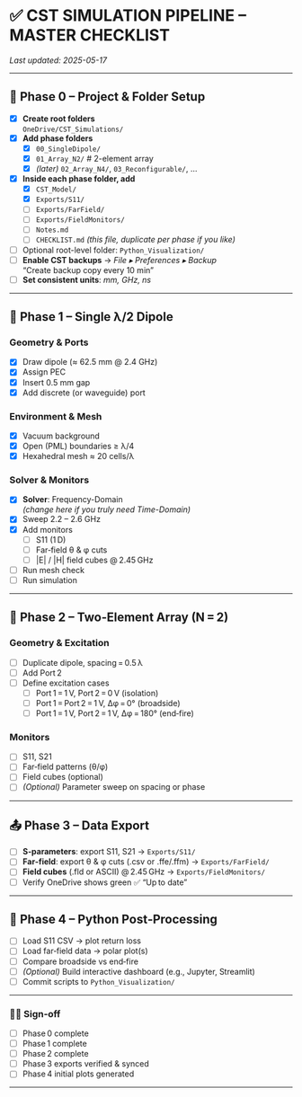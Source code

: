 # ✅ CST SIMULATION PIPELINE – MASTER CHECKLIST
_Last updated: 2025-05-17_

---

## 📁 Phase 0 – Project & Folder Setup
- [x] **Create root folders**  
      `OneDrive/CST_Simulations/`
- [x] **Add phase folders**
  - [x] `00_SingleDipole/`
  - [x] `01_Array_N2/`            # 2-element array
  - [x] *(later)* `02_Array_N4/`, `03_Reconfigurable/`, …
- [x] **Inside each phase folder, add**
  - [x] `CST_Model/`
  - [x] `Exports/S11/`
  - [ ] `Exports/FarField/`
  - [ ] `Exports/FieldMonitors/`
  - [ ] `Notes.md`
  - [ ] `CHECKLIST.md` *(this file, duplicate per phase if you like)*
- [ ] Optional root-level folder: `Python_Visualization/`
- [ ] **Enable CST backups** → _File ▸ Preferences ▸ Backup_  
      “Create backup copy every 10 min”
- [ ] **Set consistent units**: _mm, GHz, ns_

---

## 📡 Phase 1 – Single λ/2 Dipole

### Geometry & Ports
- [x] Draw dipole (≈ 62.5 mm @ 2.4 GHz)
- [x] Assign PEC
- [x] Insert 0.5 mm gap
- [x] Add discrete (or waveguide) port

### Environment & Mesh
- [x] Vacuum background
- [x] Open (PML) boundaries ≥ λ/4
- [x] Hexahedral mesh ≈ 20 cells/λ

### Solver & Monitors
- [x] **Solver**: Frequency-Domain  
      _(change here if you truly need Time-Domain)_
- [x] Sweep 2.2 – 2.6 GHz
- [x] Add monitors  
  - [ ] S11 (1 D)  
  - [ ] Far‑field θ & φ cuts  
  - [ ] |E| / |H| field cubes @ 2.45 GHz
- [ ] Run mesh check
- [ ] Run simulation

---

## 📶 Phase 2 – Two‑Element Array (N = 2)

### Geometry & Excitation
- [ ] Duplicate dipole, spacing = 0.5 λ
- [ ] Add Port 2
- [ ] Define excitation cases  
  - [ ] Port 1 = 1 V, Port 2 = 0 V (isolation)  
  - [ ] Port 1 = Port 2 = 1 V, Δφ = 0° (broadside)  
  - [ ] Port 1 = 1 V, Port 2 = 1 V, Δφ = 180° (end‑fire)

### Monitors
- [ ] S11, S21
- [ ] Far‑field patterns (θ/φ)
- [ ] Field cubes (optional)
- [ ] *(Optional)* Parameter sweep on spacing or phase

---

## 📤 Phase 3 – Data Export

- [ ] **S‑parameters**: export S11, S21 → `Exports/S11/`
- [ ] **Far‑field**: export θ & φ cuts (.csv or .ffe/.ffm) → `Exports/FarField/`
- [ ] **Field cubes** (.fld or ASCII) @ 2.45 GHz → `Exports/FieldMonitors/`
- [ ] Verify OneDrive shows green ✅ “Up to date”

---

## 🐍 Phase 4 – Python Post‑Processing

- [ ] Load S11 CSV → plot return loss
- [ ] Load far‑field data → polar plot(s)
- [ ] Compare broadside vs end‑fire
- [ ] *(Optional)* Build interactive dashboard (e.g., Jupyter, Streamlit)
- [ ] Commit scripts to `Python_Visualization/`

---

### ✍🏼 Sign‑off
- [ ] Phase 0 complete
- [ ] Phase 1 complete
- [ ] Phase 2 complete
- [ ] Phase 3 exports verified & synced
- [ ] Phase 4 initial plots generated
----
